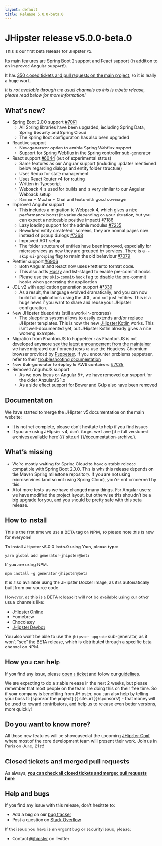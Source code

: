 ```yaml
---
layout: default
title: Release 5.0.0-beta.0
---
```


JHipster release v5.0.0-beta.0
==================

This is our first beta release for JHipster v5.

Its main features are Spring Boot 2 support and React support (in addition to an improved Angular support!).

It has [350 closed tickets and pull requests on the main project](https://github.com/jhipster/generator-jhipster/issues?q=milestone%3A5.0.0-beta.0+is%3Aclosed), so it is really a huge work.

_It is not available through the usual channels as this is a beta release, please read below for more information!_

What's new?
----------

- Spring Boot 2.0.0 support [#7061](https://github.com/jhipster/generator-jhipster/pull/7061)
    - All Spring libraries have been upgraded, including Spring Data, Spring Security and Spring Cloud
    - The Spring Boot configuration has also been upgraded
- Reactive support
    - New generator option to enable Spring Webflux support
    - Support for Spring Webflux in the Spring controller sub-generator
- React support [#6044](https://github.com/jhipster/generator-jhipster/issues/6044) (out of experimental status)
    - Same features as our Angular support (including updates mentioned below regarding dialogs and entity folder structure)
    - Uses Redux for state management
    - Uses React Router v4 for routing
    - Written in Typescript
    - Webpack 4 is used for builds and is very similar to our Angular Webpack setup
    - Karma + Mocha + Chai unit tests with good coverage
- Improved Angular support
    - This includes a migration to Webpack 4, which gives a nice performance boost (it varies depending on your situation, but you can expect a noticeable positive impact) [#7186](https://github.com/jhipster/generator-jhipster/pull/7186)
    - Lazy loading support for the admin modules [#7235](https://github.com/jhipster/generator-jhipster/pull/7235)
    - Reworked entity create/edit screens, they are normal pages now instead of popup dialogs [#7368](https://github.com/jhipster/generator-jhipster/pull/7368)
    - Improved AOT setup
    - The folder structure of entities have been improved, especially for microservices as now they are grouped by services. There is a `--skip-ui-grouping` flag to retain the old behaviour [#7079](https://github.com/jhipster/generator-jhipster/pull/7079)
- Prettier support [#6906](https://github.com/jhipster/generator-jhipster/pull/6906)
    - Both Angular and React now uses Prettier to format code.
    - This also adds [Husky](https://github.com/typicode/husky) and list-staged to enable pre-commit hooks
    - Please use the `skip-commit-hook` flag to disable the pre-commit hooks when generating the application
- JDL v2 with application generation support [#7339](https://github.com/jhipster/generator-jhipster/pull/7339)
    - As a result, the language evolved dramatically, and you can now build full applications using the JDL, and not just entities. This is a huge news if you want to share and reuse your JHipster configuration.
- New JHipster blueprints (still a work-in-progress)
    - The blueprints system allows to easily extends and/or replace JHipster templates. This is how the new [JHipster Kotlin](https://github.com/jhipster/jhipster-kotlin) works. This isn’t well-documented yet, but JHipster Kotlin already gives a nice working example.
- Migration from PhantomJS to Puppeteer : as PhantomJS is not developed anymore [see the latest announcement from the maintainer](https://github.com/ariya/phantomjs/issues/15344) we have migrated our frontend tests to use the Headless Chromium browser provided by [Puppeteer](https://github.com/GoogleChrome/puppeteer). If you encounter problems puppeteer, refer to their [troubleshooting documentation](https://github.com/GoogleChrome/puppeteer/blob/master/docs/troubleshooting.md)
- New Sub-generator to deploy to AWS containers [#7035](https://github.com/jhipster/generator-jhipster/pull/7035)
- Removed AngularJS support
    - As we now focus on Angular 5+, we have removed our support for the older AngularJS 1.x
    - As a side effect support for Bower and Gulp also have been removed

Documentation
------------

We have started to merge the JHipster v5 documentation on the main website:

- It is not yet complete, please don’t hesitate to help if you find issues
- If you are using JHipster v4, don’t forget we have [the full versioned archives available here]({{ site.url }}/documentation-archive/).

What’s missing
------------

- We’re mostly waiting for Spring Cloud to have a stable release compatible with Spring Boot 2.0.0. This is why this release depends on the Maven Spring milestone repository. If you are not using microservices (and so not using Spring Cloud), you’re not concerned by this.
- A lot more tests, as we have changed many things. For Angular users: we have modified the project layout, but otherwise this shouldn’t be a big upgrade for you, and you should be pretty safe with this beta release.

How to install
------------

This is the first time we use a BETA tag on NPM, so please note this is new for everyone!

To install JHipster v5.0.0-beta.0 using Yarn, please type:

    yarn global add generator-jhipster@beta

If you are using NPM:

    npm install -g generator-jhipster@beta

It is also available using the JHipster Docker image, as it is automatically built from our source code.

However, as this is a BETA release it will not be available using our other usual channels like:

- [JHipster Online](https://start.jhipster.tech)
- Homebrew
- Chocolatey
- [JHipster Devbox](https://github.com/jhipster/jhipster-devbox)

You also won’t be able to use the `jhipster upgrade` sub-generator, as it won’t “see” the BETA release, which is distributed through a specific beta channel on NPM.

How you can help
------------

If you find any issue, please [open a ticket](https://github.com/jhipster/generator-jhipster/issues) and follow our [guidelines](https://github.com/jhipster/generator-jhipster/blob/master/CONTRIBUTING.md).

We are expecting to do a stable release in the next 2 weeks, but please remember that most people on the team are doing this on their free time. So if your company is benefiting from JHipster, you can also help by telling your boss to [sponsor the project]({{ site.url }}/sponsors/) - that money will be used to reward contributors, and help us to release even better versions, more quickly!

Do you want to know more?
------------

All those new features will be showcased at the upcoming [JHipster Conf](https://jhipster-conf.github.io/) where most of the core development team will present their work. Join us in Paris on June, 21st!

Closed tickets and merged pull requests
------------
As always, __[you can check all closed tickets and merged pull requests here](https://github.com/jhipster/generator-jhipster/issues?q=milestone%3A5.0.0-beta.0+is%3Aclosed)__.

Help and bugs
--------------

If you find any issue with this release, don't hesitate to:

- Add a bug on our [bug tracker](https://github.com/jhipster/generator-jhipster/issues?state=open)
- Post a question on [Stack Overflow](http://stackoverflow.com/tags/jhipster/info)

If the issue you have is an urgent bug or security issue, please:

- Contact [@jhipster](https://twitter.com/jhipster) on Twitter
